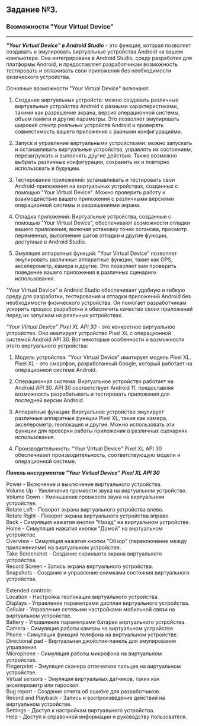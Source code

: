 ## Задание №3. 
### Возможности "Your Virtual Device"
___

**_"Your Virtual Device" в Android Studio_** - это функция, которая позволяет создавать и эмулировать виртуальные устройства Android на вашем компьютере. Она интегрирована в Android Studio, среду разработки для платформы Android, и предоставляет разработчикам возможность тестировать и отлаживать свои приложения без необходимости физического устройства.

Основные возможности "Your Virtual Device" включают:

1. Создание виртуальных устройств: можно создавать различные виртуальные устройства Android с разными характеристиками, такими как разрешение экрана, версия операционной системы, объем памяти и другие параметры. Это позволяет эмулировать широкий спектр реальных устройств Android и проверять совместимость вашего приложения с разными конфигурациями.

2. Запуск и управление виртуальными устройствами: можно запускать и останавливать виртуальные устройства, управлять их состоянием, перезагружать и выполнять другие действия. Также возможно выбрать различные конфигурации, сохранить их и повторно использовать в будущем.

3. Тестирование приложений: устанавливать и тестировать свои Android-приложения на виртуальных устройствах, созданных с помощью "Your Virtual Device". Можно проверить работу и взаимодействие вашего приложения с различными версиями операционной системы и разрешениями экрана.

4. Отладка приложений: Виртуальные устройства, созданные с помощью "Your Virtual Device", обеспечивают возможности отладки вашего приложения, включая установку точек останова, просмотр переменных, выполнение шагов отладки и другие функции, доступные в Android Studio.

5. Эмуляция аппаратных функций: "Your Virtual Device" позволяет эмулировать различные аппаратные функции, такие как GPS, акселерометр, камера и другие. Это позволяет вам проверить поведение вашего приложения в различных сценариях использования.

"Your Virtual Device" в Android Studio обеспечивает удобную и гибкую среду для разработки, тестирования и отладки приложений Android без необходимости физического устройства. Он помогает разработчикам ускорить процесс разработки и обеспечить качество своих приложений перед их запуском на реальных устройствах.

_"Your Virtual Device" Pixel XL API 30_  - это конкретное виртуальное устройство. Оно имитирует устройство Pixel XL с операционной системой Android API 30. Вот некоторые особенности и возможности этого виртуального устройства:

1. Модель устройства: "Your Virtual Device" имитирует модель Pixel XL. Pixel XL - это смартфон, разработанный Google, который работает на операционной системе Android.

2. Операционная система: Виртуальное устройство работает на Android API 30. API 30 соответствует Android 11, предоставляя возможность разрабатывать и тестировать приложения для последней версии Android.

3. Аппаратные функции: Виртуальное устройство эмулирует различные аппаратные функции Pixel XL, такие как камера, акселерометр, геолокация и другие. Можно использовать эти функции для проверки работы приложения в различных сценариях использования.

4. Производительность: "Your Virtual Device" Pixel XL API 30 обеспечивает производительность, соответствующую модели и операционной системе. 

**_Панель инструментов "Your Virtual Device" Pixel XL API 30_**

Power - Включение и выключение виртуального устройства.<br>
Volume Up - Увеличение громкости звука на виртуальном устройстве.<br>
Volume Down - Уменьшение громкости звука на виртуальном устройстве.<br>
Rotate Left - Поворот экрана виртуального устройства влево.<br>
Rotate Right - Поворот экрана виртуального устройства вправо.<br>
Back - Симуляция нажатия кнопки "Назад" на виртуальном устройстве.<br>
Home - Симуляция нажатия кнопки "Домой" на виртуальном устройстве.<br>
Overview - Симуляция нажатия кнопки "Обзор" (переключение между приложениями) на виртуальном устройстве.<br>
Take Screenshot - Создание скриншота экрана виртуального устройства.<br>
Record Screen - Запись экрана виртуального устройства.<br>
Snapshots - Создание и управление снимками состояния виртуального устройства.<br>

Extended controls:<br>
Location - Настройка геолокации виртуального устройства.<br>
Displays - Управление параметрами дисплея виртуального устройства.<br>
Cellular - Управление сетевыми настройками мобильной связи на виртуальном устройстве.<br>
Battery - Управление параметрами батареи виртуального устройства.<br>
Camera - Симуляция работы камеры на виртуальном устройстве.<br>
Phone - Симуляция функций телефона на виртуальном устройстве.<br>
Directional pad - Виртуальная джойстик-панель для эмулирования управления.<br>
Microphone - Симуляция работы микрофона на виртуальном устройстве.<br>
Fingerprint - Эмуляция сканера отпечатков пальцев на виртуальном устройстве.<br>
Virtual sensors - Эмуляция виртуальных датчиков, таких как акселерометр или гироскоп.<br>
Bug report - Создание отчета об ошибке для разработчиков.<br>
Record and Playback - Запись и воспроизведение действий на виртуальном устройстве.<br>
Settings - Доступ к настройкам виртуального устройства.<br>
Help - Доступ к справочной информации и руководству пользователя.<br>